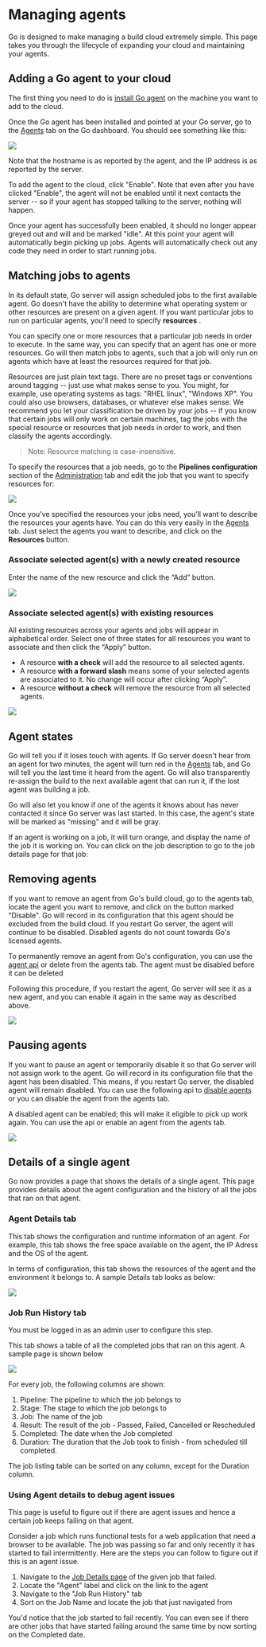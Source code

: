 # Managing agents

Go is designed to make managing a build cloud extremely simple. This page takes you through the lifecycle of expanding your cloud and maintaining your agents.

## Adding a Go agent to your cloud

The first thing you need to do is [install Go agent](../installation/installing_go_agent.md) on the machine you want to add to the cloud.

Once the Go agent has been installed and pointed at your Go server, go to the [Agents](../navigation/agents_page.md) tab on the Go dashboard. You should see something like this:

![](../resources/images/enable_agent.png)

Note that the hostname is as reported by the agent, and the IP address is as reported by the server.

To add the agent to the cloud, click "Enable". Note that even after you have clicked "Enable", the agent will not be enabled until it next contacts the server -- so if your agent has stopped talking to the server, nothing will happen.

Once your agent has successfully been enabled, it should no longer appear greyed out and will and be marked "idle". At this point your agent will automatically begin picking up jobs. Agents will automatically check out any code they need in order to start running jobs.

## Matching jobs to agents

In its default state, Go server will assign scheduled jobs to the first available agent. Go doesn't have the ability to determine what operating system or other resources are present on a given agent. If you want particular jobs to run on particular agents, you'll need to specify **resources** .

You can specify one or more resources that a particular job needs in order to execute. In the same way, you can specify that an agent has one or more resources. Go will then match jobs to agents, such that a job will only run on agents which have at least the resources required for that job.

Resources are just plain text tags. There are no preset tags or conventions around tagging -- just use what makes sense to you. You might, for example, use operating systems as tags: "RHEL linux", "Windows XP". You could also use browsers, databases, or whatever else makes sense. We recommend you let your classification be driven by your jobs -- if you know that certain jobs will only work on certain machines, tag the jobs with the special resource or resources that job needs in order to work, and then classify the agents accordingly.

> Note: Resource matching is case-insensitive.

To specify the resources that a job needs, go to the **Pipelines configuration** section of the [Administration](../navigation/administration_page.md) tab and edit the job that you want to specify resources for:

![](../resources/images/edit_job_resources.png)

Once you’ve specified the resources your jobs need, you’ll want to describe the resources your agents have. You can do this very easily in the [Agents](../navigation/agents_page.md) tab. Just select the agents you want to describe, and click on the **Resources** button.

### Associate selected agent(s) with a newly created resource

Enter the name of the new resource and click the “Add” button.

![](../resources/images/associate_agent_resources_new.png)

### Associate selected agent(s) with existing resources

All existing resources across your agents and jobs will appear in alphabetical order. Select one of three states for all resources you want to associate and then click the “Apply” button.

-   A resource **with a check** will add the resource to all selected agents.
-   A resource **with a forward slash** means some of your selected agents are associated to it. No change will occur after clicking “Apply”.
-   A resource **without a check** will remove the resource from all selected agents.

![](../resources/images/associate_agent_resources_existing.png)

## Agent states

Go will tell you if it loses touch with agents. If Go server doesn't hear from an agent for two minutes, the agent will turn red in the [Agents](../navigation/agents_page.md) tab, and Go will tell you the last time it heard from the agent. Go will also transparently re-assign the build to the next available agent that can run it, if the lost agent was building a job.

Go will also let you know if one of the agents it knows about has never contacted it since Go server was last started. In this case, the agent's state will be marked as "missing" and it will be gray.

If an agent is working on a job, it will turn orange, and display the name of the job it is working on. You can click on the job description to go to the job details page for that job:

## Removing agents

If you want to remove an agent from Go's build cloud, go to the agents tab, locate the agent you want to remove, and click on the button marked "Disable". Go will record in its configuration that this agent should be excluded from the build cloud. If you restart Go server, the agent will continue to be disabled. Disabled agents do not count towards Go's licensed agents.

To permanently remove an agent from Go's configuration, you can use the [agent api](https://api.gocd.org/#agents) or delete from the agents tab. The agent must be disabled before it can be deleted

Following this procedure, if you restart the agent, Go server will see it as a new agent, and you can enable it again in the same way as described above.

![](../resources/images/delete_agent.png)

## Pausing agents

If you want to pause an agent or temporarily disable it so that Go server will not assign work to the agent. Go will record in its configuration file that the agent has been disabled. This means, if you restart Go server, the disabled agent will remain disabled. You can use the following api to [disable agents](../api/agent_api.md) or you can disable the agent from the agents tab.

A disabled agent can be enabled; this will make it eligible to pick up work again. You can use the api or enable an agent from the agents tab.

![](../resources/images/disable_agent.png)

## Details of a single agent

Go now provides a page that shows the details of a single agent. This page provides details about the agent configuration and the history of all the jobs that ran on that agent.

### Agent Details tab

This tab shows the configuration and runtime information of an agent. For example, this tab shows the free space available on the agent, the IP Adress and the OS of the agent.

In terms of configuration, this tab shows the resources of the agent and the environment it belongs to. A sample Details tab looks as below:

![](../resources/images/agent_details.png)

### Job Run History tab

You must be logged in as an admin user to configure this step.

This tab shows a table of all the completed jobs that ran on this agent. A sample page is shown below

![](../resources/images/agent_job_history.png)

For every job, the following columns are shown:

1.  Pipeline: The pipeline to which the job belongs to
2.  Stage: The stage to which the job belongs to
3.  Job: The name of the job
4.  Result: The result of the job - Passed, Failed, Cancelled or Rescheduled
5.  Completed: The date when the Job completed
6.  Duration: The duration that the Job took to finish - from scheduled till completed.

The job listing table can be sorted on any column, except for the Duration column.

### Using Agent details to debug agent issues

This page is useful to figure out if there are agent issues and hence a certain job keeps failing on that agent.

Consider a job which runs functional tests for a web application that need a browser to be available. The job was passing so far and only recently it has started to fail intermittently. Here are the steps you can follow to figure out if this is an agent issue.

1.  Navigate to the [Job Details page](../navigation/job_details_page.md) of the given job that failed.
2.  Locate the "Agent" label and click on the link to the agent
3.  Navigate to the "Job Run History" tab
4.  Sort on the Job Name and locate the job that just navigated from

You'd notice that the job started to fail recently. You can even see if there are other jobs that have started failing around the same time by now sorting on the Completed date.
